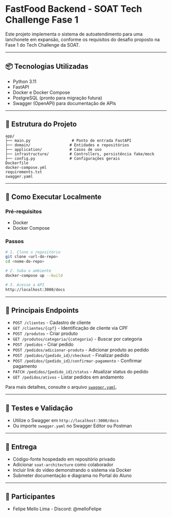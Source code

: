 
# FastFood Backend - SOAT Tech Challenge Fase 1

Este projeto implementa o sistema de autoatendimento para uma lanchonete em expansão, conforme os requisitos do desafio proposto na Fase 1 do Tech Challenge da SOAT.

---

## 📦 Tecnologias Utilizadas

- Python 3.11
- FastAPI
- Docker e Docker Compose
- PostgreSQL (pronto para migração futura)
- Swagger (OpenAPI) para documentação de APIs

---

## 🧱 Estrutura do Projeto

```
app/
├── main.py                  # Ponto de entrada FastAPI
├── domain/                 # Entidades e repositórios
├── application/            # Casos de uso
├── infrastructure/         # Controllers, persistência fake/mock
├── config.py               # Configurações gerais
Dockerfile
docker-compose.yml
requirements.txt
swagger.yaml
```

---

## 🚀 Como Executar Localmente

### Pré-requisitos

- Docker
- Docker Compose

### Passos

```bash
# 1. Clone o repositório
git clone <url-do-repo>
cd <nome-do-repo>

# 2. Suba o ambiente
docker-compose up --build

# 3. Acesse a API
http://localhost:3000/docs
```

---

## 🔌 Principais Endpoints

- `POST /clientes` - Cadastro de cliente
- `GET /clientes/{cpf}` - Identificação de cliente via CPF
- `POST /produtos` - Criar produto
- `GET /produtos/categoria/{categoria}` - Buscar por categoria
- `POST /pedidos` - Criar pedido
- `POST /pedidos/adicionar-produto` - Adicionar produto ao pedido
- `POST /pedidos/{pedido_id}/checkout` - Finalizar pedido
- `POST /pedidos/{pedido_id}/confirmar-pagamento` - Confirmar pagamento
- `PATCH /pedidos/{pedido_id}/status` - Atualizar status do pedido
- `GET /pedidos/ativos` - Listar pedidos em andamento

Para mais detalhes, consulte o arquivo [`swagger.yaml`](./swagger.yaml).

---

## 🧪 Testes e Validação

- Utilize o Swagger em `http://localhost:3000/docs`
- Ou importe `swagger.yaml` no Swagger Editor ou Postman

---

## 📄 Entrega

- Código-fonte hospedado em repositório privado
- Adicionar `soat-architecture` como colaborador
- Incluir link do vídeo demonstrando o sistema via Docker
- Submeter documentação e diagrama no Portal do Aluno

---

## 👥 Participantes

- Felipe Mello Lima - Discord: @melloFelipe

